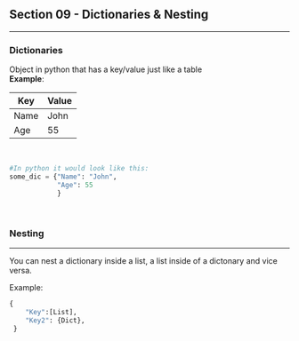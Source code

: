 ## Section 09 - Dictionaries & Nesting
<hr>

### Dictionaries
Object in python that has a key/value just like a table <br />
**Example**:

| Key   | Value |
|-------|-------|
| Name  | John  |
| Age   | 55    |

<br />

```python
#In python it would look like this:
some_dic = {"Name": "John",
            "Age": 55
            }
```
<br />

### Nesting

<hr>

You can nest a dictionary inside a list, a list inside of a dictonary and vice versa.</p>
Example:
```python
{
    "Key":[List],
    "Key2": {Dict},
 }
```